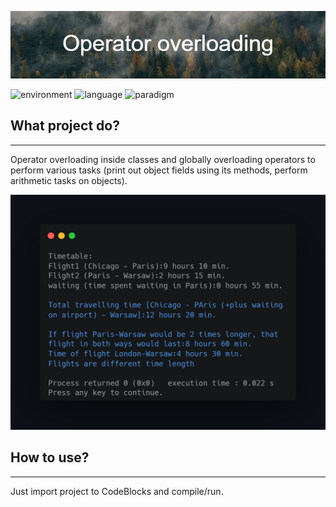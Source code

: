 ![project_banner](banner.png)

![environment](https://img.shields.io/badge/graphic%20library-CtCrator-brightgreen)
![language](https://img.shields.io/badge/language-C%2B%2B-orange)
![paradigm](https://img.shields.io/badge/paradigm-OOP-blue)
## What project do?
___

Operator overloading inside classes and globally overloading operators to perform various tasks (print out object fields using its methods, perform arithmetic tasks on objects).

![](exec1.png)

## How to use?
___
Just import project to CodeBlocks and compile/run.


<!--https://banner.godori.dev/-->
<!--https://shields.io/-->
<!--https://carbon.now.sh/-->
